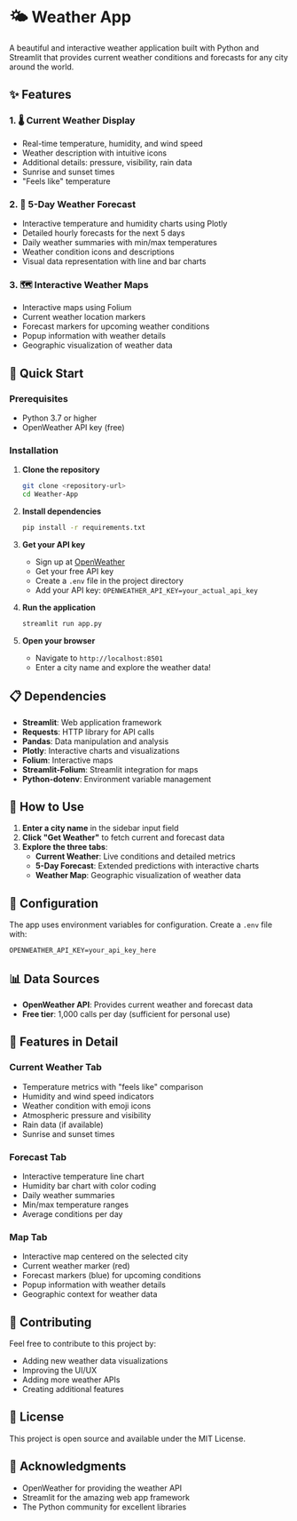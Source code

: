 # 🌤️ Weather App

A beautiful and interactive weather application built with Python and Streamlit that provides current weather conditions and forecasts for any city around the world.

## ✨ Features

### 1. 🌡️ Current Weather Display
- Real-time temperature, humidity, and wind speed
- Weather description with intuitive icons
- Additional details: pressure, visibility, rain data
- Sunrise and sunset times
- "Feels like" temperature

### 2. 📅 5-Day Weather Forecast
- Interactive temperature and humidity charts using Plotly
- Detailed hourly forecasts for the next 5 days
- Daily weather summaries with min/max temperatures
- Weather condition icons and descriptions
- Visual data representation with line and bar charts

### 3. 🗺️ Interactive Weather Maps
- Interactive maps using Folium
- Current weather location markers
- Forecast markers for upcoming weather conditions
- Popup information with weather details
- Geographic visualization of weather data

## 🚀 Quick Start

### Prerequisites
- Python 3.7 or higher
- OpenWeather API key (free)

### Installation

1. **Clone the repository**
   ```bash
   git clone <repository-url>
   cd Weather-App
   ```

2. **Install dependencies**
   ```bash
   pip install -r requirements.txt
   ```

3. **Get your API key**
   - Sign up at [OpenWeather](https://openweathermap.org/api)
   - Get your free API key
   - Create a `.env` file in the project directory
   - Add your API key: `OPENWEATHER_API_KEY=your_actual_api_key`

4. **Run the application**
   ```bash
   streamlit run app.py
   ```

5. **Open your browser**
   - Navigate to `http://localhost:8501`
   - Enter a city name and explore the weather data!

## 📋 Dependencies

- **Streamlit**: Web application framework
- **Requests**: HTTP library for API calls
- **Pandas**: Data manipulation and analysis
- **Plotly**: Interactive charts and visualizations
- **Folium**: Interactive maps
- **Streamlit-Folium**: Streamlit integration for maps
- **Python-dotenv**: Environment variable management

## 🎯 How to Use

1. **Enter a city name** in the sidebar input field
2. **Click "Get Weather"** to fetch current and forecast data
3. **Explore the three tabs**:
   - **Current Weather**: Live conditions and detailed metrics
   - **5-Day Forecast**: Extended predictions with interactive charts
   - **Weather Map**: Geographic visualization of weather data

## 🔧 Configuration

The app uses environment variables for configuration. Create a `.env` file with:

```
OPENWEATHER_API_KEY=your_api_key_here
```

## 📊 Data Sources

- **OpenWeather API**: Provides current weather and forecast data
- **Free tier**: 1,000 calls per day (sufficient for personal use)

## 🎨 Features in Detail

### Current Weather Tab
- Temperature metrics with "feels like" comparison
- Humidity and wind speed indicators
- Weather condition with emoji icons
- Atmospheric pressure and visibility
- Rain data (if available)
- Sunrise and sunset times

### Forecast Tab
- Interactive temperature line chart
- Humidity bar chart with color coding
- Daily weather summaries
- Min/max temperature ranges
- Average conditions per day

### Map Tab
- Interactive map centered on the selected city
- Current weather marker (red)
- Forecast markers (blue) for upcoming conditions
- Popup information with weather details
- Geographic context for weather data

## 🤝 Contributing

Feel free to contribute to this project by:
- Adding new weather data visualizations
- Improving the UI/UX
- Adding more weather APIs
- Creating additional features

## 📝 License

This project is open source and available under the MIT License.

## 🙏 Acknowledgments

- OpenWeather for providing the weather API
- Streamlit for the amazing web app framework
- The Python community for excellent libraries